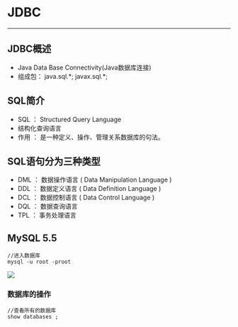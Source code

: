 # JDBC  
<hr>  
  
## JDBC概述  
* Java Data Base Connectivity(Java数据库连接)  
* 组成包： java.sql.\*; javax.sql.*;
  
## SQL简介
* SQL ： Structured Query Language
* 结构化查询语言
* 作用 ： 是一种定义、操作、管理关系数据库的句法。   

## SQL语句分为三种类型
* DML ： 数据操作语言 ( Data Manipulation Language )
* DDL ： 数据定义语言 ( Data Definition Language )
* DCL ： 数据控制语言 ( Data Control Language )
* DQL ： 数据查询语言
* TPL ： 事务处理语言
  
## MySQL 5.5
	//进入数据库
	mysql -u root -proot  
![](https://i.imgur.com/H0oxPZv.png)
### 数据库的操作

	//查看所有的数据库
	show databases ;  

